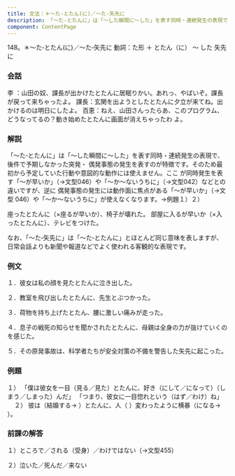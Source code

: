 ```yaml
---
title: 文法：＊～た‐とたん(に)／～た‐矢先に
description: 「～た‐とたんに」は「～した瞬間に～した」を表す同時・連続発生の表現で、後件で予期しなかった突発・ 偶発事態の発生を表すのが特徴です。そのため最初から予定していた行動や意図的な動作には使えません。ここ が同時発生を表す「～が早いか」（→文型046）や「～か～ないうちに」（→文型042）などとの違いですが、逆に 偶発事態の発生には動作面に焦点がある「～が早いか」（→文型 046）や「～か～ないうちに」が使えなくなります。→例題１）２）
component: ContentPage
---
```



148。＊～た‐とたん(に)／～た‐矢先に
動詞：た形 ＋ とたん（に） ～ した
矢先に
### 会話
李 ：山田の奴、課長が出かけたとたんに居眠りかい。あれっ、やばいぞ。課長が戻って来ちゃったよ。 課長：玄関を出ようとしたとたんに夕立が来てね。出かけるのは明日にしたよ。 百恵：ねえ、山田さんったらあ、このプログラム、どうなってるの？動き始めたとたんに画面が消えちゃったわ よ。
### 解説
「～た‐とたんに」は「～した瞬間に～した」を表す同時・連続発生の表現で、後件で予期しなかった突発・ 偶発事態の発生を表すのが特徴です。そのため最初から予定していた行動や意図的な動作には使えません。ここ が同時発生を表す「～が早いか」（→文型046）や「～か～ないうちに」（→文型042）などとの違いですが、逆に 偶発事態の発生には動作面に焦点がある「～が早いか」（→文型 046）や「～か～ないうちに」が使えなくなります。→例題１）２）

座ったとたんに（×座るが早いか）、椅子が壊れた。 部屋に入るが早いか（×入ったとたんに）、テレビをつけた。

なお、「～た‐矢先に」は「～た‐とたんに」とほとんど同じ意味を表しますが、日常会話よりも新聞や報道などでよく使われる客観的な表現です。
### 例文
１．彼女は私の顔を見たとたんに泣き出した。

２．教室を飛び出したとたんに、先生とぶつかった。

３．荷物を持ち上げたとたん、腰に激しい痛みが走った。

４．息子の戦死の知らせを聞かされたとたんに、母親は全身の力が抜けていくのを感じた。

５．その原発事故は、科学者たちが安全対策の不備を警告した矢先に起こった。
### 例題
１） 「僕は彼女を一目（見る／見た）とたんに、好き（にして／になって）（しまう／しまった）んだ」 「つまり、彼女に一目惚れという（はず／わけ）ね」      
２） 彼は（結婚する→ ）とたんに、人（ ）変わったように横暴（になる→ ）。  
### 前課の解答
１）ところで／される（受身）／わけではない（→文型455）

２）泣いた／死んだ／来ない
